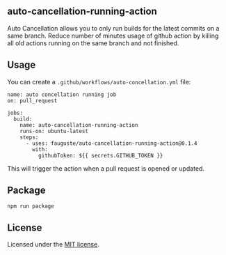 auto-cancellation-running-action
-------------

Auto Cancellation allows you to only run builds for the latest commits on a same branch.
Reduce number of minutes usage of github action by killing all old actions running on the same branch and not finished.

## Usage
You can create a `.github/workflows/auto-concellation.yml` file:

```
name: auto concellation running job
on: pull_request

jobs:
  build:
    name: auto-cancellation-running-action
    runs-on: ubuntu-latest
    steps:
      - uses: fauguste/auto-cancellation-running-action@0.1.4
        with:
          githubToken: ${{ secrets.GITHUB_TOKEN }}
```

This will trigger the action when a pull request is opened or updated.

## Package

````
npm run package
````
## License
Licensed under the [MIT license](https://github.com/outsideris/potential-conflicts-checker-action/blob/master/LICENSE).